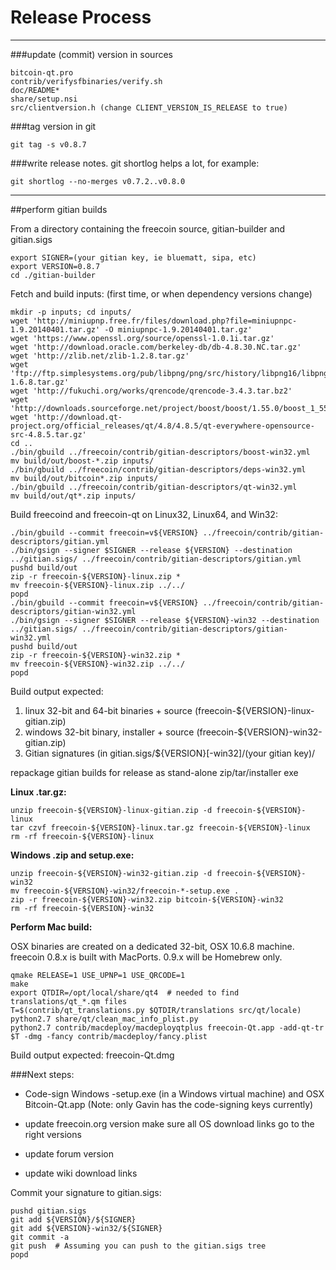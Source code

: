 Release Process
====================

* * *

###update (commit) version in sources


	bitcoin-qt.pro
	contrib/verifysfbinaries/verify.sh
	doc/README*
	share/setup.nsi
	src/clientversion.h (change CLIENT_VERSION_IS_RELEASE to true)

###tag version in git

	git tag -s v0.8.7

###write release notes. git shortlog helps a lot, for example:

	git shortlog --no-merges v0.7.2..v0.8.0

* * *

##perform gitian builds

 From a directory containing the freecoin source, gitian-builder and gitian.sigs
  
	export SIGNER=(your gitian key, ie bluematt, sipa, etc)
	export VERSION=0.8.7
	cd ./gitian-builder

 Fetch and build inputs: (first time, or when dependency versions change)

	mkdir -p inputs; cd inputs/
	wget 'http://miniupnp.free.fr/files/download.php?file=miniupnpc-1.9.20140401.tar.gz' -O miniupnpc-1.9.20140401.tar.gz'
	wget 'https://www.openssl.org/source/openssl-1.0.1i.tar.gz'
	wget 'http://download.oracle.com/berkeley-db/db-4.8.30.NC.tar.gz'
	wget 'http://zlib.net/zlib-1.2.8.tar.gz'
	wget 'ftp://ftp.simplesystems.org/pub/libpng/png/src/history/libpng16/libpng-1.6.8.tar.gz'
	wget 'http://fukuchi.org/works/qrencode/qrencode-3.4.3.tar.bz2'
	wget 'http://downloads.sourceforge.net/project/boost/boost/1.55.0/boost_1_55_0.tar.bz2'
	wget 'http://download.qt-project.org/official_releases/qt/4.8/4.8.5/qt-everywhere-opensource-src-4.8.5.tar.gz'
	cd ..
	./bin/gbuild ../freecoin/contrib/gitian-descriptors/boost-win32.yml
	mv build/out/boost-*.zip inputs/
	./bin/gbuild ../freecoin/contrib/gitian-descriptors/deps-win32.yml
	mv build/out/bitcoin*.zip inputs/
	./bin/gbuild ../freecoin/contrib/gitian-descriptors/qt-win32.yml
	mv build/out/qt*.zip inputs/

 Build freecoind and freecoin-qt on Linux32, Linux64, and Win32:
  
	./bin/gbuild --commit freecoin=v${VERSION} ../freecoin/contrib/gitian-descriptors/gitian.yml
	./bin/gsign --signer $SIGNER --release ${VERSION} --destination ../gitian.sigs/ ../freecoin/contrib/gitian-descriptors/gitian.yml
	pushd build/out
	zip -r freecoin-${VERSION}-linux.zip *
	mv freecoin-${VERSION}-linux.zip ../../
	popd
	./bin/gbuild --commit freecoin=v${VERSION} ../freecoin/contrib/gitian-descriptors/gitian-win32.yml
	./bin/gsign --signer $SIGNER --release ${VERSION}-win32 --destination ../gitian.sigs/ ../freecoin/contrib/gitian-descriptors/gitian-win32.yml
	pushd build/out
	zip -r freecoin-${VERSION}-win32.zip *
	mv freecoin-${VERSION}-win32.zip ../../
	popd

  Build output expected:

  1. linux 32-bit and 64-bit binaries + source (freecoin-${VERSION}-linux-gitian.zip)
  2. windows 32-bit binary, installer + source (freecoin-${VERSION}-win32-gitian.zip)
  3. Gitian signatures (in gitian.sigs/${VERSION}[-win32]/(your gitian key)/

repackage gitian builds for release as stand-alone zip/tar/installer exe

**Linux .tar.gz:**

	unzip freecoin-${VERSION}-linux-gitian.zip -d freecoin-${VERSION}-linux
	tar czvf freecoin-${VERSION}-linux.tar.gz freecoin-${VERSION}-linux
	rm -rf freecoin-${VERSION}-linux

**Windows .zip and setup.exe:**

	unzip freecoin-${VERSION}-win32-gitian.zip -d freecoin-${VERSION}-win32
	mv freecoin-${VERSION}-win32/freecoin-*-setup.exe .
	zip -r freecoin-${VERSION}-win32.zip bitcoin-${VERSION}-win32
	rm -rf freecoin-${VERSION}-win32

**Perform Mac build:**

  OSX binaries are created on a dedicated 32-bit, OSX 10.6.8 machine.
  freecoin 0.8.x is built with MacPorts.  0.9.x will be Homebrew only.

	qmake RELEASE=1 USE_UPNP=1 USE_QRCODE=1
	make
	export QTDIR=/opt/local/share/qt4  # needed to find translations/qt_*.qm files
	T=$(contrib/qt_translations.py $QTDIR/translations src/qt/locale)
	python2.7 share/qt/clean_mac_info_plist.py
	python2.7 contrib/macdeploy/macdeployqtplus freecoin-Qt.app -add-qt-tr $T -dmg -fancy contrib/macdeploy/fancy.plist

 Build output expected: freecoin-Qt.dmg

###Next steps:

* Code-sign Windows -setup.exe (in a Windows virtual machine) and
  OSX Bitcoin-Qt.app (Note: only Gavin has the code-signing keys currently)

* update freecoin.org version
  make sure all OS download links go to the right versions

* update forum version

* update wiki download links

Commit your signature to gitian.sigs:

	pushd gitian.sigs
	git add ${VERSION}/${SIGNER}
	git add ${VERSION}-win32/${SIGNER}
	git commit -a
	git push  # Assuming you can push to the gitian.sigs tree
	popd

